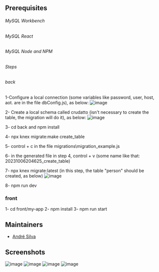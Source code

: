 ## Prerequisites

###### MySQL Workbench

###### MySQL React

###### MySQL Node and NPM

###### Steps

###### back

1-Configure a local connection (some variables like password, user, host, aot. are in the file dbConfig.js), as below: ![image](https://github.com/andreRochaDTI/CrudAgricultor/assets/126532430/2f5aa6be-c439-4554-a10e-13546c54e4db)

2- Create a local schema called crudatto (isn't necessary to create the table, the migration will do it), as below: ![image](https://github.com/andreRochaDTI/CrudAgricultor/assets/126532430/a4b120d3-18d7-4ed1-866d-7fa2dc5e9873)

3- cd back and npm install

4- npx knex migrate:make create_table

5- control + c in the file migrations\migration_example.js

6- in the generated file in step 4, control + v (some name like that: 20231006204625_create_table)

7- npx knex migrate:latest (in this step, the table "person" should be created, as below) ![image](https://github.com/andreRochaDTI/CrudAgricultor/assets/126532430/13811917-e3ad-4b3a-875e-6601db86215f)

8- npm run dev

### front 

1- cd front/my-app 
2- npm install
3- npm run start

## Maintainers

* [André Silva](https://github.com/andreRochaDTI)

## Screenshots

![image](https://github.com/andreRochaDTI/CrudAgricultor/assets/126532430/49a70f61-f6f3-4b89-b738-d9447d6238f2)
![image](https://github.com/andreRochaDTI/CrudAgricultor/assets/126532430/0d1a73be-8771-4915-9195-511b8f9debc7)
![image](https://github.com/andreRochaDTI/CrudAgricultor/assets/126532430/e8308c42-1a91-4f04-a362-45565579ee3c)
![image](https://github.com/andreRochaDTI/CrudAgricultor/assets/126532430/720c077f-9e3a-46c6-8658-406541120b76)


